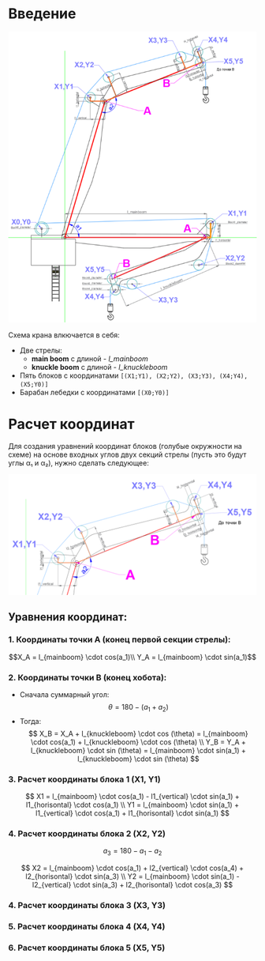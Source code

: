 # Введение

![Alt text to image](/assets/algorithm/image_scheme.png)

Схема крана влкючается в себя:
- Две стрелы: 
  - **main boom** с длиной - *l_mainboom*
  - **knuckle boom** с длиной - *l_knuckleboom*
- Пять блоков с координатами `[(X1;Y1), (X2;Y2), (X3;Y3), (X4;Y4), (X5;Y0)]`
- Барабан лебедки с координатами `[(X0;Y0)]`

# Расчет координат 
Для создания уравнений координат блоков (голубые окружности на схеме) на основе входных углов двух секций стрелы (пусть это будут углы α₁ и α₂), нужно сделать следующее:

![Alt text to image](/assets/algorithm/image_scheme2.png)

## Уравнения координат:

### 1. Координаты точки A (конец первой секции стрелы):

$$X_A = l_{mainboom} \cdot cos(a_1)\\ Y_A = l_{mainboom} \cdot sin(a_1)$$

### 2. Координаты точки B (конец хобота):

- Сначала суммарный угол: 
$$\theta = 180 - (a_1 + a_2)$$
- Тогда:
$$
X_B = X_A + l_{knuckleboom} \cdot cos (\theta) = l_{mainboom} \cdot cos(a_1) + l_{knuckleboom} \cdot cos (\theta) \\
Y_B = Y_A + l_{knuckleboom} \cdot sin (\theta) = l_{mainboom} \cdot sin(a_1) + l_{knuckleboom} \cdot sin (\theta)
$$

### 3. Расчет координаты блока 1 (X1, Y1)

$$
X1 = l_{mainboom} \cdot cos(a_1) - l1_{vertical} \cdot sin(a_1) + l1_{horisontal} \cdot cos(a_1) \\
Y1 = l_{mainboom} \cdot sin(a_1) + l1_{vertical} \cdot cos(a_1) + l1_{horisontal} \cdot sin(a_1)
$$

### 4. Расчет координаты блока 2 (X2, Y2)
$$a_3 = 180 - a_1 - a_2$$

$$
X2 = l_{mainboom} \cdot cos(a_1) + l2_{vertical} \cdot cos(a_4) + l2_{horisontal} \cdot sin(a_3) \\
Y2 = l_{mainboom} \cdot sin(a_1) - l2_{vertical} \cdot sin(a_3) + l2_{horisontal} \cdot cos(a_3)
$$

### 4. Расчет координаты блока 3 (X3, Y3)


### 5. Расчет координаты блока 4 (X4, Y4)


### 6. Расчет координаты блока 5 (X5, Y5)


